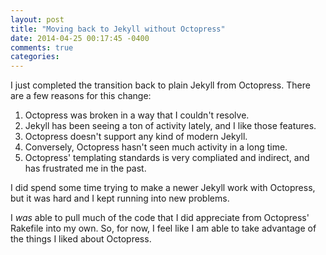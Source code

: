 ```yaml
---
layout: post
title: "Moving back to Jekyll without Octopress"
date: 2014-04-25 00:17:45 -0400
comments: true
categories: 
---
```



I just completed the transition back to plain Jekyll from
Octopress. There are a few reasons for this change:

1. Octopress was broken in a way that I couldn't resolve.
1. Jekyll has been seeing a ton of activity lately, and I like those
   features.
2. Octopress doesn't support any kind of modern Jekyll.
3. Conversely, Octopress hasn't seen much activity in a long time.
3. Octopress' templating standards is very compliated and indirect,
   and has frustrated me in the past. 

I did spend some time trying to make a newer Jekyll work with
Octopress, but it was hard and I kept running into new problems.

I *was* able to pull much of the code that I did appreciate from
Octopress' Rakefile into my own. So, for now, I feel like I am able to
take advantage of the things I liked about Octopress.
